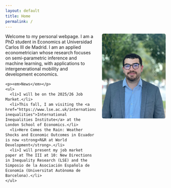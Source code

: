 ```yaml
---
layout: default
title: Home
permalink: /
---
```


<div style="display: flex; align-items: flex-start; gap: 20px; flex-wrap: wrap;">

  <div style="flex: 1; min-width: 250px;">
    Welcome to my personal webpage. I am a PhD student in Economics at Universidad Carlos III de Madrid. I am an applied econometrician whose research focuses on semi-parametric inference and machine learning, with applications to intergenerational mobility and development economics.<br>

    <p><em>News</em></p>
    <ul>
      <li>I will be on the 2025/26 Job Market.</li>
      <li>This fall, I am visiting the <a href="https://www.lse.ac.uk/international-inequalities">International Inequalities Institute</a> at the London School of Economics.</li>
      <li>Here Comes the Rain: Weather Shocks and Economic Outcomes in Ecuador is now <strong>R&R at World Development</strong>.</li>
      <li>I will present my job market paper at The III at 10: New Directions in Inequality Research (LSE) and the Simposio de la Asociación Española de Economía (Universitat Autònoma de Barcelona).</li>
    </ul>
  </div>

  <div style="flex-shrink: 0;">
    <img src="photo.jpg" alt="My Photo" style="width: 200px; height: auto; border-radius: 5px;">
  </div>

</div>

